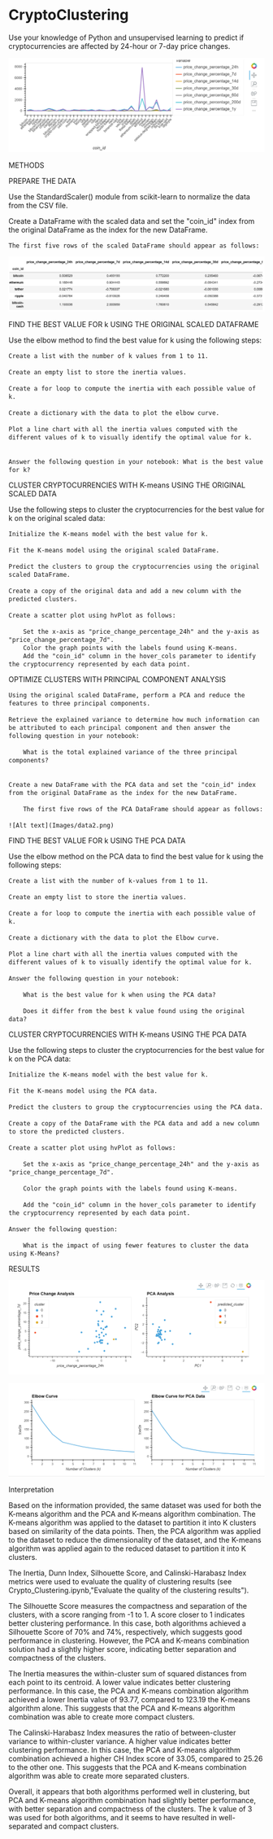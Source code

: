 # CryptoClustering


Use your knowledge of Python and unsupervised learning to predict if cryptocurrencies are affected by 24-hour or 7-day price changes.


![Alt text](Images/market_data.png)



METHODS


PREPARE THE DATA

Use the StandardScaler() module from scikit-learn to normalize the data from the CSV file.

Create a DataFrame with the scaled data and set the "coin_id" index from the original DataFrame as the index for the new DataFrame.


	The first five rows of the scaled DataFrame should appear as follows:

![Alt text](Images/data1.png)




FIND THE BEST VALUE FOR k USING THE ORIGINAL SCALED DATAFRAME


Use the elbow method to find the best value for k using the following steps:

	Create a list with the number of k values from 1 to 11.

	Create an empty list to store the inertia values.

	Create a for loop to compute the inertia with each possible value of k.

	Create a dictionary with the data to plot the elbow curve.

	Plot a line chart with all the inertia values computed with the different values of k to visually identify the optimal value for k.


	Answer the following question in your notebook: What is the best value for k?


CLUSTER CRYPTOCURRENCIES WITH K-means USING THE ORIGINAL SCALED DATA


Use the following steps to cluster the cryptocurrencies for the best value for k on the original scaled data:

	Initialize the K-means model with the best value for k.

	Fit the K-means model using the original scaled DataFrame.

	Predict the clusters to group the cryptocurrencies using the original scaled DataFrame.

	Create a copy of the original data and add a new column with the predicted clusters.

	Create a scatter plot using hvPlot as follows:

		Set the x-axis as "price_change_percentage_24h" and the y-axis as "price_change_percentage_7d".
		Color the graph points with the labels found using K-means.
		Add the "coin_id" column in the hover_cols parameter to identify the cryptocurrency represented by each data point.



OPTIMIZE CLUSTERS WITH PRINCIPAL COMPONENT ANALYSIS


	Using the original scaled DataFrame, perform a PCA and reduce the features to three principal components.

	Retrieve the explained variance to determine how much information can be attributed to each principal component and then answer the following question in your notebook:

		What is the total explained variance of the three principal components?


	Create a new DataFrame with the PCA data and set the "coin_id" index from the original DataFrame as the index for the new DataFrame.

		The first five rows of the PCA DataFrame should appear as follows:

	![Alt text](Images/data2.png)	



FIND THE BEST VALUE FOR k USING THE PCA DATA


Use the elbow method on the PCA data to find the best value for k using the following steps:

	Create a list with the number of k-values from 1 to 11.

	Create an empty list to store the inertia values.

	Create a for loop to compute the inertia with each possible value of k.

	Create a dictionary with the data to plot the Elbow curve.

	Plot a line chart with all the inertia values computed with the different values of k to visually identify the optimal value for k.

	Answer the following question in your notebook:

		What is the best value for k when using the PCA data?

		Does it differ from the best k value found using the original data?



CLUSTER CRYPTOCURRENCIES WITH K-means USING THE PCA DATA


Use the following steps to cluster the cryptocurrencies for the best value for k on the PCA data:

	Initialize the K-means model with the best value for k.

	Fit the K-means model using the PCA data.

	Predict the clusters to group the cryptocurrencies using the PCA data.

	Create a copy of the DataFrame with the PCA data and add a new column to store the predicted clusters.

	Create a scatter plot using hvPlot as follows:

		Set the x-axis as "price_change_percentage_24h" and the y-axis as "price_change_percentage_7d".

		Color the graph points with the labels found using K-means.

		Add the "coin_id" column in the hover_cols parameter to identify the cryptocurrency represented by each data point.

	Answer the following question:

		What is the impact of using fewer features to cluster the data using K-Means?


RESULTS



![Alt text](Images/clustering_comparison.png)



![Alt text](Images/elbows_comparison.png)




Interpretation


Based on the information provided, the same dataset was used for both the K-means algorithm and the PCA and K-means algorithm combination. The K-means algorithm was applied to the dataset to partition it into K clusters based on similarity of the data points. Then, the PCA algorithm was applied to the dataset to reduce the dimensionality of the dataset, and the K-means algorithm was applied again to the reduced dataset to partition it into K clusters.


The Inertia, Dunn Index, Silhouette Score, and Calinski-Harabasz Index  metrics were used to evaluate the quality of clustering results (see Crypto_Clustering.ipynb,"Evaluate the quality of the clustering results").

The Silhouette Score measures the compactness and separation of the clusters, with a score ranging from -1 to 1. A score closer to 1 indicates better clustering performance. In this case, both algorithms achieved a Silhouette Score of 70% and 74%, respectively, which suggests good performance in clustering. However, the PCA and K-means combination solution had a slightly higher score, indicating better separation and compactness of the clusters.

The Inertia measures the within-cluster sum of squared distances from each point to its centroid. A lower value indicates better clustering performance. In this case, the PCA and K-means combination algorithm achieved a lower Inertia value of 93.77, compared to 123.19 the K-means algorithm alone. This suggests that the PCA and K-means algorithm combination was able to create more compact clusters.

The Calinski-Harabasz Index measures the ratio of between-cluster variance to within-cluster variance. A higher value indicates better clustering performance. In this case, the PCA and K-means algorithm combination achieved a higher CH Index score of 33.05, compared to 25.26 to the other one. This suggests that the PCA and K-means combination algorithm was able to create more separated clusters.

Overall, it appears that both algorithms performed well in clustering, but PCA and K-means algorithm combination had slightly better performance, with better separation and compactness of the clusters. The k value of 3 was used for both algorithms, and it seems to have resulted in well-separated and compact clusters.
